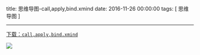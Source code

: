 title: 思维导图-call,apply,bind.xmind
date: 2016-11-26 00:00:00
tags: [ 思维导图 ]




---
[下载：`call,apply,bind.xmind`](https://github.com/liuxiang/xmind)

![](http://ll-blog.oss-cn-hangzhou.aliyuncs.com/17-1-19/38222568-file_1484816650305_14663.png)
 